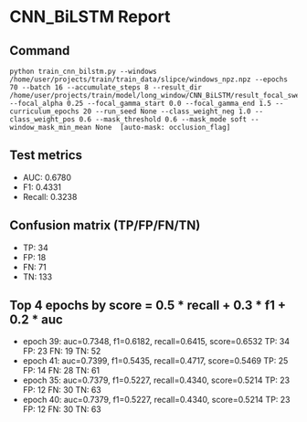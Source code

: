 # CNN_BiLSTM Report

## Command
```
python train_cnn_bilstm.py --windows /home/user/projects/train/train_data/slipce/windows_npz.npz --epochs 70 --batch 16 --accumulate_steps 8 --result_dir /home/user/projects/train/model/long_window/CNN_BiLSTM/result_focal_sweep/cw03_fg01 --focal_alpha 0.25 --focal_gamma_start 0.0 --focal_gamma_end 1.5 --curriculum_epochs 20 --run_seed None --class_weight_neg 1.0 --class_weight_pos 0.6 --mask_threshold 0.6 --mask_mode soft --window_mask_min_mean None  [auto-mask: occlusion_flag]
```

## Test metrics
- AUC: 0.6780
- F1: 0.4331
- Recall: 0.3238
## Confusion matrix (TP/FP/FN/TN)
- TP: 34
- FP: 18
- FN: 71
- TN: 133

## Top 4 epochs by score = 0.5 * recall + 0.3 * f1 + 0.2 * auc
- epoch 39: auc=0.7348, f1=0.6182, recall=0.6415, score=0.6532  TP: 34 FP: 23 FN: 19 TN: 52
- epoch 41: auc=0.7399, f1=0.5435, recall=0.4717, score=0.5469  TP: 25 FP: 14 FN: 28 TN: 61
- epoch 35: auc=0.7379, f1=0.5227, recall=0.4340, score=0.5214  TP: 23 FP: 12 FN: 30 TN: 63
- epoch 40: auc=0.7379, f1=0.5227, recall=0.4340, score=0.5214  TP: 23 FP: 12 FN: 30 TN: 63

